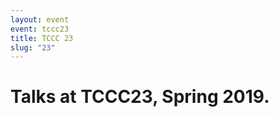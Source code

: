 ```yaml
---
layout: event
event: tccc23
title: TCCC 23
slug: "23"
---
```


<h1>Talks at TCCC23, Spring 2019.</h1>
